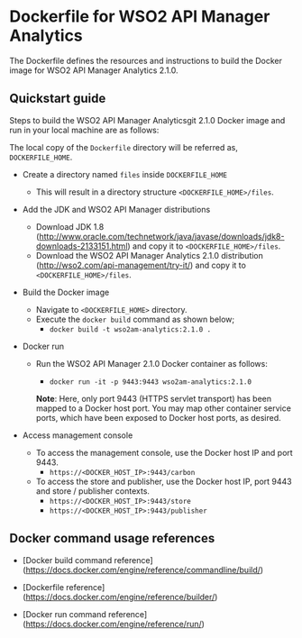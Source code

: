 # Dockerfile for WSO2 API Manager Analytics #

The Dockerfile defines the resources and instructions to build the Docker image for WSO2 API Manager Analytics 2.1.0.

## Quickstart guide

 Steps to build the WSO2 API Manager Analyticsgit  2.1.0 Docker image and run in your local machine are as follows:
 
 The local copy of the `Dockerfile` directory will be referred as, `DOCKERFILE_HOME`.
 
 * Create a directory named `files` inside `DOCKERFILE_HOME`
     - This will result in a directory structure `<DOCKERFILE_HOME>/files`.
 
 * Add the JDK and WSO2 API Manager distributions
     - Download JDK 1.8 (http://www.oracle.com/technetwork/java/javase/downloads/jdk8-downloads-2133151.html) and copy it to `<DOCKERFILE_HOME>/files`.
     - Download the WSO2 API Manager Analytics 2.1.0 distribution (http://wso2.com/api-management/try-it/) and copy it to `<DOCKERFILE_HOME>/files`.
 
 * Build the Docker image
     - Navigate to `<DOCKERFILE_HOME>` directory.
     - Execute the `docker build` command as shown below;
         + `docker build -t wso2am-analytics:2.1.0 .`
 
 * Docker run
     - Run the WSO2 API Manager 2.1.0 Docker container as follows:
         + `docker run -it -p 9443:9443 wso2am-analytics:2.1.0`
         
       **Note**: Here, only port 9443 (HTTPS servlet transport) has been mapped to a Docker host port.
       You may map other container service ports, which have been exposed to Docker host ports, as desired.
         
 * Access management console
     -  To access the management console, use the Docker host IP and port 9443.
         + `https://<DOCKER_HOST_IP>:9443/carbon`
     -  To access the store and publisher, use the Docker host IP, port 9443 and store / publisher contexts.
         + `https://<DOCKER_HOST_IP>:9443/store`
         + `https://<DOCKER_HOST_IP>:9443/publisher`

## Docker command usage references

* [Docker build command reference] (https://docs.docker.com/engine/reference/commandline/build/)

* [Dockerfile reference] (https://docs.docker.com/engine/reference/builder/)

* [Docker run command reference] (https://docs.docker.com/engine/reference/run/)
